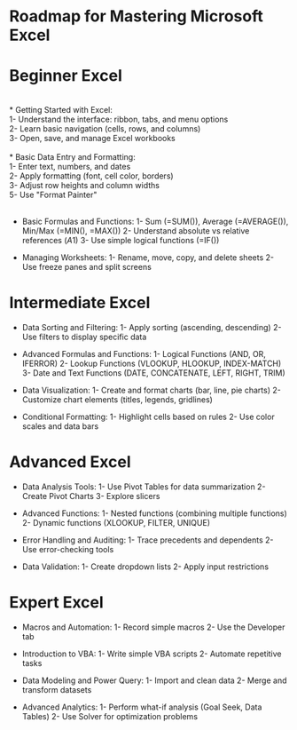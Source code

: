 # Roadmap for Mastering Microsoft Excel
# Beginner Excel
<br>
* Getting Started with Excel:
<br>
1- Understand the interface: ribbon, tabs, and menu options
<br>
2- Learn basic navigation (cells, rows, and columns)
<br>
3- Open, save, and manage Excel workbooks
<br>
<br>
* Basic Data Entry and Formatting:
<br>
1- Enter text, numbers, and dates
<br>
2- Apply formatting (font, cell color, borders)
<br>
3- Adjust row heights and column widths
<br>
5- Use "Format Painter"
<br>
<br>

* Basic Formulas and Functions:
1- Sum (=SUM()), Average (=AVERAGE()), Min/Max (=MIN(), =MAX())
2- Understand absolute vs relative references ($A$1)
3- Use simple logical functions (=IF())

* Managing Worksheets:
1- Rename, move, copy, and delete sheets
2- Use freeze panes and split screens

# Intermediate Excel

* Data Sorting and Filtering:
1- Apply sorting (ascending, descending)
2- Use filters to display specific data

* Advanced Formulas and Functions:
1- Logical Functions (AND, OR, IFERROR)
2- Lookup Functions (VLOOKUP, HLOOKUP, INDEX-MATCH)
3- Date and Text Functions (DATE, CONCATENATE, LEFT, RIGHT, TRIM)

* Data Visualization:
1- Create and format charts (bar, line, pie charts)
2- Customize chart elements (titles, legends, gridlines)

* Conditional Formatting:
1- Highlight cells based on rules
2- Use color scales and data bars

# Advanced Excel

* Data Analysis Tools:
1- Use Pivot Tables for data summarization
2- Create Pivot Charts
3- Explore slicers

* Advanced Functions:
1- Nested functions (combining multiple functions)
2- Dynamic functions (XLOOKUP, FILTER, UNIQUE)

* Error Handling and Auditing:
1- Trace precedents and dependents
2- Use error-checking tools

* Data Validation:
1- Create dropdown lists
2- Apply input restrictions

# Expert Excel

* Macros and Automation:
1- Record simple macros
2- Use the Developer tab

* Introduction to VBA:
1- Write simple VBA scripts
2- Automate repetitive tasks

* Data Modeling and Power Query:
1- Import and clean data
2- Merge and transform datasets

* Advanced Analytics:
1- Perform what-if analysis (Goal Seek, Data Tables)
2- Use Solver for optimization problems


